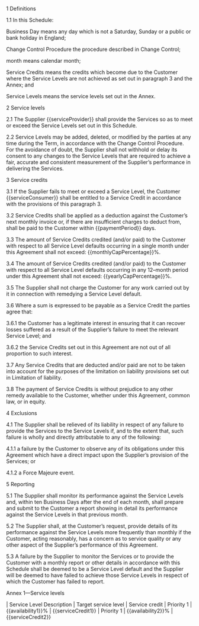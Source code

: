 1	Definitions

1.1	In this Schedule:

Business Day	means any day which is not a Saturday, Sunday or a public or bank holiday in England;

Change Control Procedure	the procedure described in Change Control;

month	means calendar month;

Service Credits	means the credits which become due to the Customer where the Service Levels are not achieved as set out in paragraph 3 and the Annex; and

Service Levels	means the service levels set out in the Annex.

2	Service levels

2.1	The Supplier {{serviceProvider}} shall provide the Services so as to meet or exceed the Service Levels set out in this Schedule.

2.2	Service Levels may be added, deleted, or modified by the parties at any time during the Term, in accordance with the Change Control Procedure. For the avoidance of doubt, the Supplier shall not withhold or delay its consent to any changes to the Service Levels that are required to achieve a fair, accurate and consistent measurement of the Supplier’s performance in delivering the Services.

3	Service credits

3.1	If the Supplier fails to meet or exceed a Service Level, the Customer {{serviceConsumer}} shall be entitled to a Service Credit in accordance with the provisions of this paragraph 3.

3.2	Service Credits shall be applied as a deduction against the Customer’s next monthly invoice or, if there are insufficient charges to deduct from, shall be paid to the Customer within {{paymentPeriod}} days.

3.3	The amount of Service Credits credited (and/or paid) to the Customer with respect to all Service Level defaults occurring in a single month under this Agreement shall not exceed: {{monthlyCapPercentage}}%.

3.4	The amount of Service Credits credited (and/or paid) to the Customer with respect to all Service Level defaults occurring in any 12–month period under this Agreement shall not exceed: {{yearlyCapPercentage}}%.

3.5	The Supplier shall not charge the Customer for any work carried out by it in connection with remedying a Service Level default.

3.6	Where a sum is expressed to be payable as a Service Credit the parties agree that:

3.6.1	the Customer has a legitimate interest in ensuring that it can recover losses suffered as a result of the Supplier’s failure to meet the relevant Service Level; and

3.6.2	the Service Credits set out in this Agreement are not out of all proportion to such interest.

3.7	Any Service Credits that are deducted and/or paid are not to be taken into account for the purposes of the limitation on liability provisions set out in Limitation of liability.

3.8	The payment of Service Credits is without prejudice to any other remedy available to the Customer, whether under this Agreement, common law, or in equity.

4	Exclusions

4.1	The Supplier shall be relieved of its liability in respect of any failure to provide the Services to the Service Levels if, and to the extent that, such failure is wholly and directly attributable to any of the following:

4.1.1	a failure by the Customer to observe any of its obligations under this Agreement which have a direct impact upon the Supplier’s provision of the Services; or

4.1.2	a Force Majeure event.

5	Reporting

5.1	The Supplier shall monitor its performance against the Service Levels and, within ten Business Days after the end of each month, shall prepare and submit to the Customer a report showing in detail its performance against the Service Levels in that previous month.

5.2	The Supplier shall, at the Customer’s request, provide details of its performance against the Service Levels more frequently than monthly if the Customer, acting reasonably, has a concern as to service quality or any other aspect of the Supplier’s performance of this Agreement.

5.3	A failure by the Supplier to monitor the Services or to provide the Customer with a monthly report or other details in accordance with this Schedule shall be deemed to be a Service Level default and the Supplier will be deemed to have failed to achieve those Service Levels in respect of which the Customer has failed to report.

Annex 1—Service levels

| Service Level Description     | Target service level      | Service credit 
| Priority 1                    | {{availability1}}%                      |     {{serviceCredit1}}
| Priority 1                    | {{availability2}}%                       |     {{serviceCredit2}}